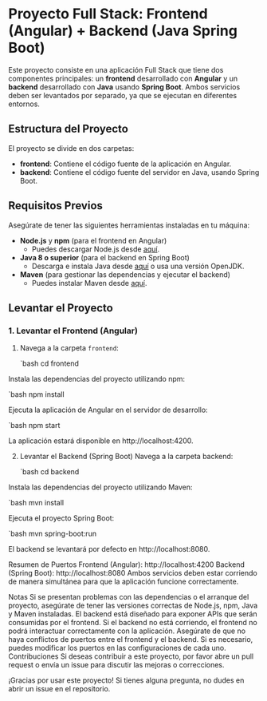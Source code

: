 # Proyecto Full Stack: Frontend (Angular) + Backend (Java Spring Boot)

Este proyecto consiste en una aplicación Full Stack que tiene dos componentes principales: un **frontend** desarrollado con **Angular** y un **backend** desarrollado con **Java** usando **Spring Boot**. Ambos servicios deben ser levantados por separado, ya que se ejecutan en diferentes entornos.

## Estructura del Proyecto

El proyecto se divide en dos carpetas:

- **frontend**: Contiene el código fuente de la aplicación en Angular.
- **backend**: Contiene el código fuente del servidor en Java, usando Spring Boot.

## Requisitos Previos

Asegúrate de tener las siguientes herramientas instaladas en tu máquina:

- **Node.js** y **npm** (para el frontend en Angular)
  - Puedes descargar Node.js desde [aquí](https://nodejs.org/).
- **Java 8 o superior** (para el backend en Spring Boot)
  - Descarga e instala Java desde [aquí](https://www.oracle.com/java/technologies/javase-jdk11-downloads.html) o usa una versión OpenJDK.
- **Maven** (para gestionar las dependencias y ejecutar el backend)
  - Puedes instalar Maven desde [aquí](https://maven.apache.org/).

## Levantar el Proyecto

### 1. Levantar el Frontend (Angular)

1. Navega a la carpeta `frontend`:

   `bash
   cd frontend

Instala las dependencias del proyecto utilizando npm:

   `bash
npm install

Ejecuta la aplicación de Angular en el servidor de desarrollo:

   `bash
npm start

La aplicación estará disponible en http://localhost:4200.

2. Levantar el Backend (Spring Boot)
Navega a la carpeta backend:

   `bash
cd backend

Instala las dependencias del proyecto utilizando Maven:

   `bash
mvn install

Ejecuta el proyecto Spring Boot:

   `bash
mvn spring-boot:run

El backend se levantará por defecto en http://localhost:8080.

Resumen de Puertos
Frontend (Angular): http://localhost:4200
Backend (Spring Boot): http://localhost:8080
Ambos servicios deben estar corriendo de manera simultánea para que la aplicación funcione correctamente.

Notas
Si se presentan problemas con las dependencias o el arranque del proyecto, asegúrate de tener las versiones correctas de Node.js, npm, Java y Maven instaladas.
El backend está diseñado para exponer APIs que serán consumidas por el frontend. Si el backend no está corriendo, el frontend no podrá interactuar correctamente con la aplicación.
Asegúrate de que no haya conflictos de puertos entre el frontend y el backend. Si es necesario, puedes modificar los puertos en las configuraciones de cada uno.
Contribuciones
Si deseas contribuir a este proyecto, por favor abre un pull request o envía un issue para discutir las mejoras o correcciones.

¡Gracias por usar este proyecto! Si tienes alguna pregunta, no dudes en abrir un issue en el repositorio.